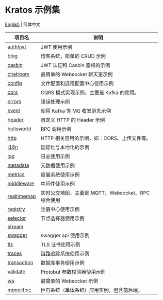 # Kratos 示例集

[English](README.md) | 简体中文

| 项目名                       | 说明                                               |
| ---------------------------- | -------------------------------------------------- |
| [auth/jwt](./auth/jwt)       | JWT 使用示例                                       |
| [blog](./blog)               | 博客系统，简单的 CRUD 示例                         |
| [casbin](./casbin)           | JWT 认证和 Casbin 鉴权的示例                       |
| [chatroom](./chatroom)       | 最简单的 Websocket 聊天室示例                      |
| [config](./config)           | 文件配置和远程配置中心使用示例                     |
| [cqrs](./cqrs)               | CQRS 模式实现示例，主要是 Kafka 的使用。           |
| [errors](./errors)           | 错误处理示例                                       |
| [event](./event)             | 使用 Kafka 等 MQ 收发消息示例                      |
| [header](./header)           | 自定义 HTTP 的 Header 示例                         |
| [helloworld](./helloworld)   | RPC 调用示例                                       |
| [http](./http)               | HTTP 相关应用的示例，如：CORS、上传文件等。        |
| [i18n](./i18n)               | 国际化与本地化的示例                               |
| [log](./log)                 | 日志使用示例                                       |
| [metadata](./metadata)       | 元数据使用示例                                     |
| [metrics](./metrics)         | 度量系统使用示例                                   |
| [middleware](./middleware)   | 中间件使用示例                                     |
| [realtimemap](./realtimemap) | 实时公交地图，主要是 MQTT、Websocket、RPC 综合使用 |
| [registry](./registry)       | 注册中心使用示例                                   |
| [selector](./selector)       | 节点选择器使用示例                                 |
| [stream](./stream)           |                                                    |
| [swagger](./swagger)         | swagger api 使用示例                               |
| [tls](./tls)                 | TLS 证书使用示例                                   |
| [traces](./traces)           | 链路追踪系统使用示例                               |
| [transaction](./transaction) | 数据库事务使用示例                                 |
| [validate](./validate)       | Protobuf 参数校验器使用示例                        |
| [ws](./ws)                   | 最简单的 Websocket 示例                            |
| [monolithic](./monolithic)   | 巨石系统（单体系统）应用实例，包含前后端。         |
